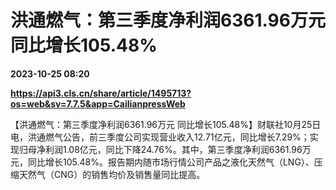 # 洪通燃气：第三季度净利润6361.96万元 同比增长105.48%

**2023-10-25 08:20**

**https://api3.cls.cn/share/article/1495713?os=web&sv=7.7.5&app=CailianpressWeb**

【洪通燃气：第三季度净利润6361.96万元 同比增长105.48%】财联社10月25日电，洪通燃气公告，前三季度公司实现营业收入12.71亿元，同比增长7.29%；实现归母净利润1.08亿元，同比下降24.76%。其中，第三季度净利润6361.96万元，同比增长105.48%。报告期内随市场行情公司产品之液化天然气（LNG）、压缩天然气（CNG）的销售均价及销售量同比提高。